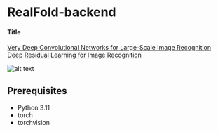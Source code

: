 # RealFold-backend

#### Title
[Very Deep Convolutional Networks for Large-Scale Image Recognition](https://arxiv.org/abs/1409.1556)\
[Deep Residual Learning for Image Recognition](https://arxiv.org/abs/1512.03385)

![alt text](./img/paper1.png "Novelty of pix2pix")


## Prerequisites
- Python                 3.11
- torch                  
- torchvision            
